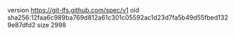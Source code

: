 version https://git-lfs.github.com/spec/v1
oid sha256:12faa6c989ba769d812a61c301c05592ac1d23d7fa5b49d55fbed1329e87dfd2
size 2998
